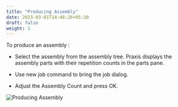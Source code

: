 ```yaml
---
title: "Producing Assembly"
date: 2023-03-01T14:48:26+05:30
draft: false
weight: 1
---
```


To produce an assembly :

* Select the assembly from the assembly tree. Praxis displays the assembly parts with their repetition counts in the parts pane.

* Use new job command to bring the job dialog.

* Adjust the Assembly Count and press OK.

![Producing Assembly](/images/ProduceAssembly.png)